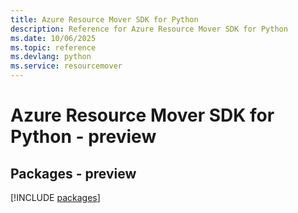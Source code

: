 ```yaml
---
title: Azure Resource Mover SDK for Python
description: Reference for Azure Resource Mover SDK for Python
ms.date: 10/06/2025
ms.topic: reference
ms.devlang: python
ms.service: resourcemover
---
```

# Azure Resource Mover SDK for Python - preview
## Packages - preview
[!INCLUDE [packages](resource-mover-index.md)]